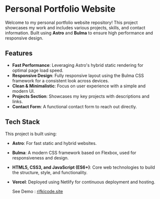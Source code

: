 # Personal Portfolio Website

Welcome to my personal portfolio website repository! This project showcases my work and includes various projects, skills, and contact information. Built using **Astro** and **Bulma** to ensure high performance and responsive design.

## Features

- **Fast Performance**: Leveraging Astro's hybrid static rendering for optimal page load speed.
- **Responsive Design**: Fully responsive layout using the Bulma CSS framework for a consistent look across devices.
- **Clean & Minimalistic**: Focus on user experience with a simple and modern UI.
- **Projects Section**: Showcases my key projects with descriptions and links.
- **Contact Form**: A functional contact form to reach out directly.

## Tech Stack

This project is built using:

- **Astro**: For fast static and hybrid websites.
- **Bulma**: A modern CSS framework based on Flexbox, used for responsiveness and design.
- **HTML5, CSS3, and JavaScript (ES6+)**: Core web technologies to build the structure, style, and functionality.
- **Vercel**: Deployed using Netlify for continuous deployment and hosting.

  See Demo : [rifkicode.site](rifkicode.site)


